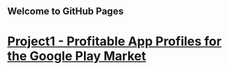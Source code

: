 ## Welcome to GitHub Pages

# [Project1 - Profitable App Profiles for the Google Play Market](https://github.com/Fiza-Iftikhar/Data_Science_Projects/tree/main/Project1-Profitable%20App)


